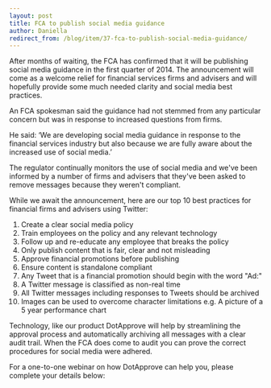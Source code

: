 ```yaml
---
layout: post
title: FCA to publish social media guidance
author: Daniella
redirect_from: /blog/item/37-fca-to-publish-social-media-guidance/
---
```

After months of waiting, the FCA has confirmed that it will be publishing
social media guidance in the first quarter of 2014. The announcement will come
as a welcome relief for financial services firms and advisers and will
hopefully provide some much needed clarity and social media best practices.

An FCA spokesman said the guidance had not stemmed from any particular concern
but was in response to increased questions from firms.
<!--more-->
He said: ‘We are developing social media guidance in response to the financial
services industry but also because we are fully aware about the increased use
of social media.’

The regulator continually monitors the use of social media and we've been
informed by a number of firms and advisers that they've been asked to remove
messages because they weren't compliant. 

While we await the announcement, here are our top 10 best practices for
financial firms and advisers using Twitter:

1. Create a clear social media policy 
2. Train employees on the policy and any relevant technology 
3. Follow up and re-educate any employee that breaks the policy 
4. Only publish content that is fair, clear and not misleading 
5. Approve financial promotions before publishing 
6. Ensure content is standalone compliant 
7. Any Tweet that is a financial promotion should begin with the word "Ad:" 
8. A Twitter message is classified as non-real time 
9. All Twitter messages including responses to Tweets should be archived 
10. Images can be used to overcome character limitations e.g. A picture of a 5
    year performance chart 

Technology, like our product DotApprove will help by streamlining the approval
process and automatically archiving all messages with a clear audit trail. When
the FCA does come to audit you can prove the correct procedures for social
media were adhered.

For a one-to-one webinar on how DotApprove can help you, please complete your
details below:
